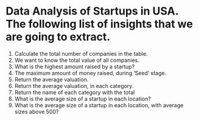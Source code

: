 # Data Analysis of Startups in USA.  The following list of insights that we are going to extract. 

1. Calculate the total number of companies in the table.
2. We want to know the total value of all companies.
3. What is the highest amount raised by a startup?
4. The maximum amount of money raised, during ‘Seed’ stage.
5. Return the average valuation.
6. Return the average valuation, in each category.
7. Return the name of each category with the total 
8. What is the average size of a startup in each location?
9. What is the average size of a startup in each location, with average sizes above 500?
